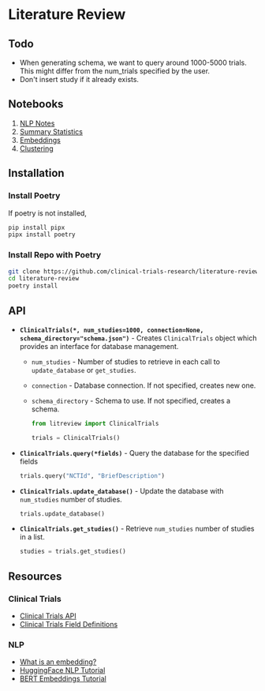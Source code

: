 # Literature Review

## Todo

- When generating schema, we want to query around 1000-5000 trials. This might differ from the num_trials specified by the user.
- Don't insert study if it already exists.

## Notebooks

1. [NLP Notes](./notebooks/00-nlp-notes.ipynb)
2. [Summary Statistics](./notebooks/01-summary-stats.ipynb)
3. [Embeddings](./notebooks/02-embeddings.ipynb)
4. [Clustering](./notebooks/03-clustering.ipynb)

## Installation

### Install Poetry

If poetry is not installed,

```bash
pip install pipx
pipx install poetry
```

### Install Repo with Poetry

```bash
git clone https://github.com/clinical-trials-research/literature-review.git
cd literature-review
poetry install
```

## API

- **`ClinicalTrials(*, num_studies=1000, connection=None, schema_directory="schema.json")`** - Creates `ClinicalTrials` object which provides an interface for database management.
  - `num_studies` - Number of studies to retrieve in each call to `update_database` or `get_studies`.
  - `connection` - Database connection. If not specified, creates new one.
  - `schema_directory` - Schema to use. If not specified, creates a schema.

    ```python
    from litreview import ClinicalTrials

    trials = ClinicalTrials()
    ```

- **`ClinicalTrials.query(*fields)`** - Query the database for the specified fields

    ```python
    trials.query("NCTId", "BriefDescription")
    ```

- **`ClinicalTrials.update_database()`** - Update the database with `num_studies` number of studies.

    ```python
    trials.update_database()
    ```

- **`ClinicalTrials.get_studies()`** - Retrieve `num_studies` number of studies in a list.

    ```python
    studies = trials.get_studies()
    ```

## Resources

### Clinical Trials

- [Clinical Trials API](https://clinicaltrials.gov/data-api/api)
- [Clinical Trials Field Definitions](https://clinicaltrials.gov/data-api/about-api/study-data-structure)

### NLP

- [What is an embedding?](https://stackoverflow.blog/2023/11/09/an-intuitive-introduction-to-text-embeddings/)
- [HuggingFace NLP Tutorial](https://huggingface.co/learn/nlp-course/chapter1/1)
- [BERT Embeddings Tutorial](https://mccormickml.com/2019/05/14/BERT-word-embeddings-tutorial/#3-extracting-embeddings)

